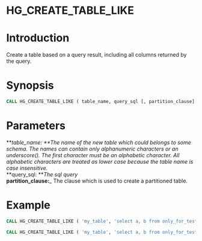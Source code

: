 # HG_CREATE_TABLE_LIKE

# Introduction
Create a table based on a query result, including all columns returned by the query.
<a name="GfrrN"></a>
# Synopsis
```sql
CALL HG_CREATE_TABLE_LIKE ( table_name, query_sql [, partition_clause] )
```
<a name="LhwbM"></a>
# Parameters
**_table_name: _**The name of the new table which could belongs to some schema. The names can contain only alphanumeric characters or an underscore(_). The first character must be an alphabetic character. All alphabetic characters are treated as lower case because the table name is case insensitive.<br />_**query_sql: **_The sql query<br />_**partition_clause:**_ The clause which is used to create a partitioned table.
<a name="NPGVZ"></a>
# Example
```sql
CALL HG_CREATE_TABLE_LIKE ( 'my_table', 'select a, b from only_for_test' ); // Create a regular table

CALL HG_CREATE_TABLE_LIKE ( 'my_table', 'select a, b from only_for_test', 'partition by list (a)' );//Create an partitioned table
```

